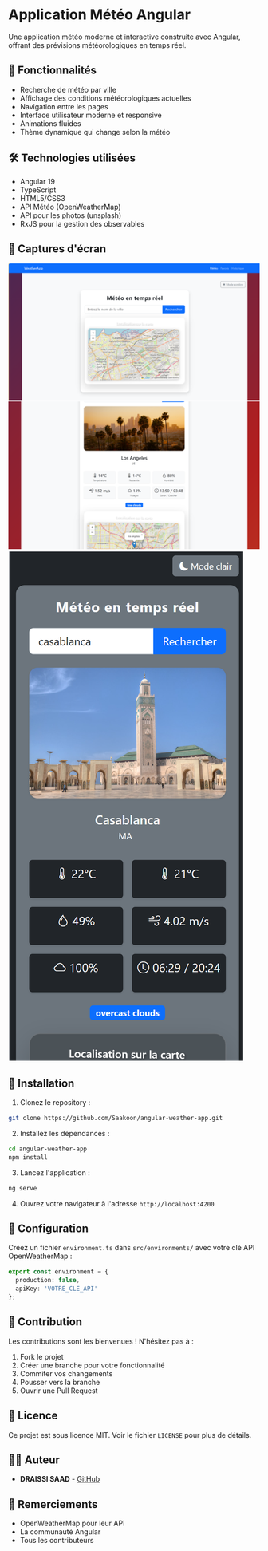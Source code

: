 # Application Météo Angular

Une application météo moderne et interactive construite avec Angular, offrant des prévisions météorologiques en temps réel.

## 🌟 Fonctionnalités

- Recherche de météo par ville
- Affichage des conditions météorologiques actuelles
- Navigation entre les pages
- Interface utilisateur moderne et responsive
- Animations fluides
- Thème dynamique qui change selon la météo

## 🛠️ Technologies utilisées

- Angular 19
- TypeScript
- HTML5/CSS3
- API Météo (OpenWeatherMap)
- API pour les photos (unsplash)
- RxJS pour la gestion des observables

## 📸 Captures d'écran

![Interface principale](screenshots/main.png)
![Vue détaillée](screenshots/detail.png)
![Mobile forme](screenshots/casablanca.png)

## 🚀 Installation

1. Clonez le repository :
```bash
git clone https://github.com/Saakoon/angular-weather-app.git
```

2. Installez les dépendances :
```bash
cd angular-weather-app
npm install
```

3. Lancez l'application :
```bash
ng serve
```

4. Ouvrez votre navigateur à l'adresse `http://localhost:4200`

## 📝 Configuration

Créez un fichier `environment.ts` dans `src/environments/` avec votre clé API OpenWeatherMap :

```typescript
export const environment = {
  production: false,
  apiKey: 'VOTRE_CLE_API'
};
```

## 🤝 Contribution

Les contributions sont les bienvenues ! N'hésitez pas à :
1. Fork le projet
2. Créer une branche pour votre fonctionnalité
3. Commiter vos changements
4. Pousser vers la branche
5. Ouvrir une Pull Request

## 📄 Licence

Ce projet est sous licence MIT. Voir le fichier `LICENSE` pour plus de détails.

## 👨‍💻 Auteur

- **DRAISSI SAAD** - [GitHub](https://github.com/Saakoon)

## 🙏 Remerciements

- OpenWeatherMap pour leur API
- La communauté Angular
- Tous les contributeurs
